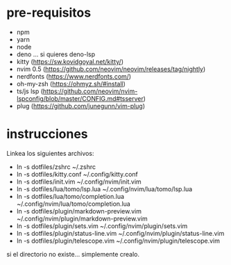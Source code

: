 # pre-requisitos

- npm
- yarn
- node
- deno ... si quieres deno-lsp
- kitty (https://sw.kovidgoyal.net/kitty/)
- nvim 0.5 (https://github.com/neovim/neovim/releases/tag/nightly)
- nerdfonts (https://www.nerdfonts.com/)
- oh-my-zsh (https://ohmyz.sh/#install)
- ts/js lsp  (https://github.com/neovim/nvim-lspconfig/blob/master/CONFIG.md#tsserver)
- plug (https://github.com/junegunn/vim-plug)

# instrucciones

Linkea los siguientes archivos:

- ln -s dotfiles/zshrc ~/.zshrc
- ln -s dotfiles/kitty.conf ~/.config/kitty.conf
- ln -s dotfiles/init.vim ~/.config/nvim/init.vim
- ln -s dotfiles/lua/tomo/lsp.lua ~/.config/nvim/lua/tomo/lsp.lua
- ln -s dotfiles/lua/tomo/completion.lua ~/.config/nvim/lua/tomo/completion.lua
- ln -s dotfiles/plugin/markdown-preview.vim ~/.config/nvim/plugin/markdown-preview.vim
- ln -s dotfiles/plugin/sets.vim ~/.config/nvim/plugin/sets.vim
- ln -s dotfiles/plugin/status-line.vim ~/.config/nvim/plugin/status-line.vim
- ln -s dotfiles/plugin/telescope.vim ~/.config/nvim/plugin/telescope.vim

si el directorio no existe... simplemente crealo.
